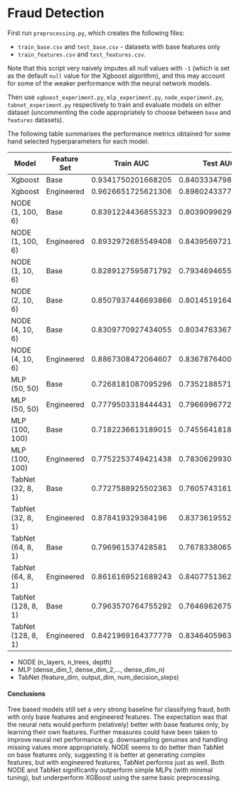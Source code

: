 # Fraud Detection
First run `preprocessing.py`, which creates the following files:
* `train_base.csv` and `test_base.csv` - datasets with base features only
* `train_features.csv` and `test_features.csv`. 

Note that this script very naively imputes all null values with `-1` (which is set as the default `null` value for the Xgboost algorithm), and this may account for some of the weaker performance with the neural network models.

Then use `xgboost_experiment.py`, `mlp_experiment.py`, `node_experiment.py`, `tabnet_experiment.py` respectively to train and evaluate models on either dataset (uncommenting the code appropriately to choose between `base` and `features` datasets).

The following table summarises the performance metrics obtained for some hand selected hyperparameters for each model.

| Model   | Feature Set | Train AUC | Test AUC |
|---------|-------------|-----------|----------|
| Xgboost | Base        | 0.9341750201668205 | 0.840333479818724 |
| Xgboost | Engineered  | 0.9626651725621306 | 0.898024337734299 |
| NODE (1, 100, 6)    | Base        | 0.8391224436855323 | 0.803909962911713 |
| NODE (1, 100, 6)   | Engineered  | 0.8932972685549408 | 0.843956972193509 |
| NODE (1, 10, 6) | Base   | 0.8289127595871792 | 0.7934694655518505 |
| NODE (2, 10, 6) | Base   | 0.8507937446693866 | 0.8014519164190872 |
| NODE (4, 10, 6) | Base   | 0.8309770927434055 | 0.8034763367229408 |
| NODE (4, 10, 6) | Engineered | 0.8867308472064607 | 0.8367876400535365 |
| MLP (50, 50) | Base   | 0.7268181087095296 | 0.735218857168153  |
| MLP (50, 50) | Engineered   | 0.7779503318444431 | 0.7966996772270184 |
| MLP (100, 100) | Base   | 0.7182236613189015 | 0.7455641818997751 |
| MLP (100, 100) | Engineered   | 0.7752253749421438 | 0.7830629930532992 |
| TabNet (32, 8, 1) | Base | 0.7727588925502363 | 0.7605743161194505 |
| TabNet (32, 8, 1) | Engineered | 0.878419329384196 | 0.8373619552184257 |
| TabNet (64, 8, 1) | Base | 0.796961537428581 | 0.7678338065769991 |
| TabNet (64, 8, 1) | Engineered | 0.8616169521689243 | 0.8407751362546809 |
| TabNet (128, 8, 1) | Base | 0.7963570764755292 | 0.7646962675339493 |
| TabNet (128, 8, 1) | Engineered | 0.8421969164377779 | 0.8346405963240082 |

* NODE (n_layers, n_trees, depth)
* MLP (dense_dim_1, dense_dim_2,..., dense_dim_n)
* TabNet (feature_dim, output_dim, num_decision_steps)

#### Conclusions
Tree based models still set a very strong baseline for classifying fraud, both with only base features and engineered features. The expectation was that the neural nets would perform (relatively) better with base features only, by learning their own features. Further measures could have been taken to improve neural net performance e.g. downsampling genuines and handling missing values more appropriately. NODE seems to do better than TabNet on base features only, suggesting it is better at generating complex features, but with engineered features, TabNet performs just as well. Both NODE and TabNet significantly outperform simple MLPs (with minimal tuning), but underperform XGBoost using the same basic preprocessing. 